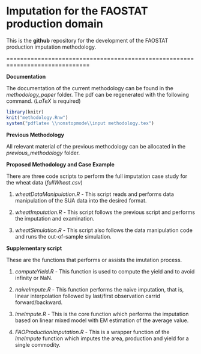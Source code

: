 Imputation for the FAOSTAT production domain
=======

This is the **github** repository for the development of the FAOSTAT
production imputation methodology.

==============================================================================

**Documentation**

The documentation of the current methodology can be found in the
*methodology_paper* folder. The pdf can be regenerated with the
following command. (*LaTeX* is required)

```r
library(knitr)
knit("methodology.Rnw")
system("pdflatex \\nonstopmode\\input methodology.tex")
```

**Previous Methodology**

All relevant material of the previous methodology can be allocated in
the *previous_methodology* folder.

**Proposed Methodology and Case Example**

There are three code scripts to perform the full imputation case study
for the wheat data (*fullWheat.csv*)

1. *wheatDataManipulation.R* - This script reads and performs data
manipulation of the SUA data into the desired format.

2. *wheatImputation.R* - This script follows the previous script
and performs the imputation and examination.

3. *wheatSimulation.R* - This script also follows the data
manipulation code and runs the out-of-sample simulation.


**Supplementary script**

These are the functions that performs or assists the imutation process.

1. *computeYield.R* - This function is used to compute the yield and
to avoid infinity or NaN.

2. *naiveImpute.R* - This function performs the naive imputation, that
is, linear interpolation followed by last/first observation carrid
forward/backward.

3. *lmeImpute.R* - This is the core function which performs the
imputation based on linear mixed model with EM estimation of the
average value.

4. *FAOProductionImputation.R* - This is a wrapper function of the
*lmeImpute* function which imputes the area, production and yield for
a single commodity.